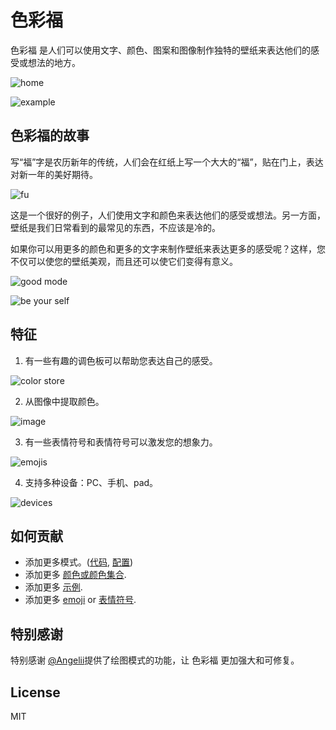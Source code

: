 # 色彩福

色彩福 是人们可以使用文字、颜色、图案和图像制作独特的壁纸来表达他们的感受或想法的地方。

![home](https://s2.loli.net/2021/12/19/VwQoEpFLWbgceHk.png)

![example](https://i.loli.net/2021/11/21/rThjJi82VIsWZMa.png)

## 色彩福的故事

写“福”字是农历新年的传统，人们会在红纸上写一个大大的“福”，贴在门上，表达对新一年的美好期待。

![fu](https://i.loli.net/2021/11/08/shFjeYXUEgGJ5AZ.png)

这是一个很好的例子，人们使用文字和颜色来表达他们的感受或想法。另一方面，壁纸是我们日常看到的最常见的东西，不应该是冷的。

如果你可以用更多的颜色和更多的文字来制作壁纸来表达更多的感受呢？这样，您不仅可以使您的壁纸美观，而且还可以使它们变得有意义。

![good mode](https://i.loli.net/2021/11/08/kdPIX5V2WxhoGeR.png)

![be your self](https://i.loli.net/2021/11/08/hOeS96JyQ72fZ4V.png)

## 特征

1. 有一些有趣的调色板可以帮助您表达自己的感受。

![color store](https://i.loli.net/2021/11/08/tHmdewQEgbDnikR.png)

2. 从图像中提取颜色。

![image](https://i.loli.net/2021/11/21/QFwx4K8mygNuMlL.png)

3. 有一些表情符号和表情符号可以激发您的想象力。

![emojis](https://i.loli.net/2021/11/08/IudDlx8psqVPCwG.png)

4. 支持多种设备：PC、手机、pad。

![devices](https://s2.loli.net/2021/12/19/hnTIWV76qO9ew8P.png)

## 如何贡献

- 添加更多模式。([代码](./src/utils/pattern), [配置](./src/utils/attribute/pattern))
- 添加更多 [颜色或颜色集合](./src/data/color).
- 添加更多 [示例](./src/data/gallery/all).
- 添加更多 [emoji](./src/data/emoji-by-group.json) or [表情符号](./src/data/emoticons.json).

## 特别感谢

特别感谢 [@Angelii](https://github.com/Angelii)提供了绘图模式的功能，让 色彩福 更加强大和可修复。

## License

MIT
